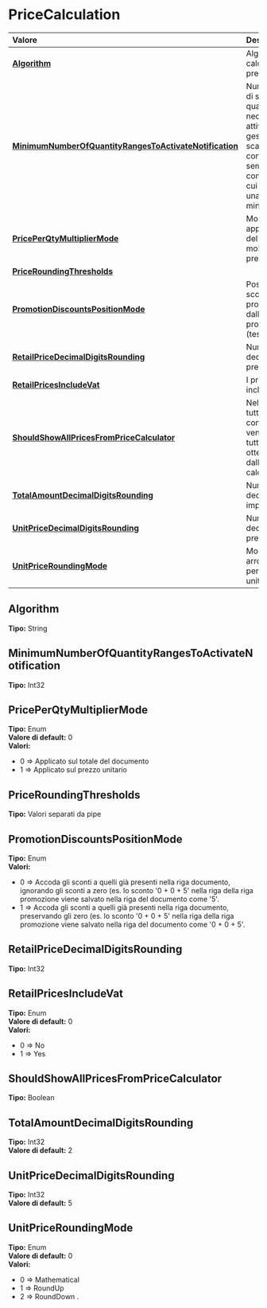 # PriceCalculation

| Valore | Descrizione |
| :--- | :--- |
| [**Algorithm**](pricecalculation.md#algorithm) | Algoritmo per il calcolo dei prezzi |
| [**MinimumNumberOfQuantityRangesToActivateNotification**](pricecalculation.md#minimumnumberofquantityrangestoactivatenotification) | Numero minimo di scaglioni quantità necessari per attivare la gestione degli scaglioni \(e non considerarli semplicemente come articoli di cui è richiesta una quantità minima\) |
| [**PricePerQtyMultiplierMode**](pricecalculation.md#priceperqtymultipliermode) | Modalità di applicazione del moltiplicatore prezzi |
| [**PriceRoundingThresholds**](pricecalculation.md#priceroundingthresholds) |  |
| [**PromotionDiscountsPositionMode**](pricecalculation.md#promotiondiscountspositionmode) | Posizione degli sconti provenienti dalle promozioni \(testata o righe\) |
| [**RetailPriceDecimalDigitsRounding**](pricecalculation.md#retailpricedecimaldigitsrounding) | Numero di cifre decimali nei prezzi retail |
| [**RetailPricesIncludeVat**](pricecalculation.md#retailpricesincludevat) | I prezzi retail includono l'IVA |
| [**ShouldShowAllPricesFromPriceCalculator**](pricecalculation.md#shouldshowallpricesfrompricecalculator) | Nella lista di tutte le condizioni di vendita mostra tutti i prezzi ottenibile dall'algoritmo di calcolo prezzi |
| [**TotalAmountDecimalDigitsRounding**](pricecalculation.md#totalamountdecimaldigitsrounding) | Numero di cifre decimali negli importi totali |
| [**UnitPriceDecimalDigitsRounding**](pricecalculation.md#unitpricedecimaldigitsrounding) | Numero di cifre decimali nei prezzi unitari |
| [**UnitPriceRoundingMode**](pricecalculation.md#unitpriceroundingmode) | Modalità di arrotondamento per i prezzi unitaru |

## Algorithm

**Tipo:** String

## MinimumNumberOfQuantityRangesToActivateNotification

**Tipo:** Int32

## PricePerQtyMultiplierMode

**Tipo:** Enum  
**Valore di default:** 0  
**Valori:**

* 0 =&gt; Applicato sul totale del documento
* 1 =&gt; Applicato sul prezzo unitario

## PriceRoundingThresholds

**Tipo:** Valori separati da pipe

## PromotionDiscountsPositionMode

**Tipo:** Enum  
**Valori:**

* 0 =&gt; Accoda gli sconti a quelli già presenti nella riga documento, ignorando gli sconti a zero \(es. lo sconto '0 + 0 + 5' nella riga della riga promozione viene salvato nella riga del documento come '5'.
* 1 =&gt; Accoda gli sconti a quelli già presenti nella riga documento, preservando gli zero \(es. lo sconto '0 + 0 + 5' nella riga della riga promozione viene salvato nella riga del documento come '0 + 0 + 5'.

## RetailPriceDecimalDigitsRounding

**Tipo:** Int32

## RetailPricesIncludeVat

**Tipo:** Enum  
**Valore di default:** 0  
**Valori:**

* 0 =&gt; No
* 1 =&gt; Yes

## ShouldShowAllPricesFromPriceCalculator

**Tipo:** Boolean

## TotalAmountDecimalDigitsRounding

**Tipo:** Int32  
**Valore di default:** 2

## UnitPriceDecimalDigitsRounding

**Tipo:** Int32  
**Valore di default:** 5

## UnitPriceRoundingMode

**Tipo:** Enum  
**Valore di default:** 0  
**Valori:**

* 0 =&gt; Mathematical
* 1 =&gt; RoundUp
* 2 =&gt; RoundDown
.